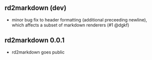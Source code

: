 rd2markdown (dev)
-----------------

* minor bug fix to header formatting (additional preceeding newline), which
  affects a subset of markdown renderers (#1 @dgkf)

rd2markdown 0.0.1
-----------------

* rd2markdown goes public
